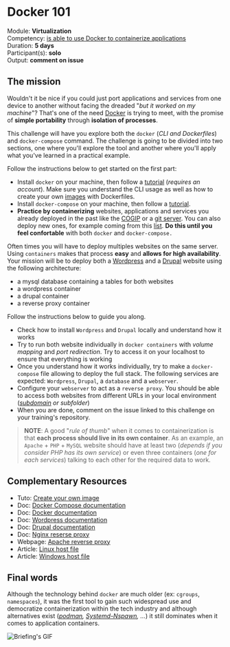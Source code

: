 # Docker 101

Module: **Virtualization** </br>
Competency: [is able to use Docker to containerize applications](./evaluation.md) </br>
Duration: **5 days** </br>
Participant(s): **solo** </br>
Output: **comment on issue**

## The mission

Wouldn't it be nice if you could just port applications and services from one device to another without facing the dreaded "_but it worked on my machine_"? That's one of the need [Docker](https://www.docker.com/) is trying to meet, with the promise of **simple portability** through **isolation of processes**.

This challenge will have you explore both the `docker` (_CLI and Dockerfiles_) and `docker-compose` command. The challenge is going to be divided into two sections, one where you'll explore the tool and another where you'll apply what you've learned in a practical example.

Follow the instructions below to get started on the first part:

- Install `docker` on your machine, then follow a [tutorial](https://labs.play-with-docker.com/) (_requires an account_). Make sure you understand the CLI usage as well as how to create your own [images](https://searchitoperations.techtarget.com/definition/Docker-image) with Dockerfiles.
- Install `docker-compose` on your machine, then follow a [tutorial](https://takacsmark.com/docker-compose-tutorial-beginners-by-example-basics/).
- **Practice by containerizing** websites, applications and services you already deployed in the past like the [COGIP](https://github.com/becodeorg/BXL-Lovelace-7.34/issues/94) or a [git server](https://github.com/becodeorg/BXL-Lovelace-7.34/issues/93). You can also deploy new ones, for example coming from this [list](https://github.com/awesome-selfhosted/awesome-selfhosted). **Do this until you feel confortable** with both `docker` and `docker-compose.`

Often times you will have to deploy multiples websites on the same server. Using `containers` makes that process **easy** and **allows for high availability**. Your mission will be to deploy both a [Wordpress](https://wordpress.com/) and a [Drupal](https://www.drupal.org/) website using the following architecture:

- a mysql database containing a tables for both websites 
- a wordpress container 
- a drupal container 
- a reverse proxy container

Follow the instructions below to guide you along.

- Check how to install `Wordpress` and `Drupal` locally and understand how it works 
- Try to run both website individually in `docker containers` with _volume mapping_ and _port redirection_. Try to access it on your localhost to ensure that everything is working
- Once you understand how it works individually, try to make a `docker-compose` file allowing to deploy the full stack. The following services are expected: `Wordpress`, `Drupal`, a `database` and a `webserver`.
- Configure your `webserver` to act as a `reverse proxy`. You should be able to access both websites from different URLs in your local environment (_[subdomain](https://www.wpbeginner.com/glossary/subdomain/#:~:text=A%20subdomain%20is%20an%20additional,store.yourwebsite.com) or subfolder_)
- When you are done, comment on the issue linked to this challenge on your training's repository.

> **NOTE**: A good "_rule of thumb_" when it comes to containerization is that **each process should live in its own container**. As an example, an `Apache` + `PHP` + `MySQL` website should have at least two (_depends if you consider PHP has its own service_) or even three containers (_one for each services_) talking to each other for the required data to work.

## Complementary Resources

* Tuto: [Create your own image](https://docs.docker.com/develop/develop-images/baseimages/)
* Doc: [Docker Compose documentation](https://docs.docker.com/compose/)
* Doc: [Docker documentation](https://docs.docker.com/)
* Doc: [Wordpress documentation](https://codex.wordpress.org/)
* Doc: [Drupal documentation](https://www.drupal.org/documentation)
* Doc: [Nginx reserse proxy](https://docs.nginx.com/nginx/admin-guide/web-server/reverse-proxy/)
* Webpage: [Apache reverse proxy](https://httpd.apache.org/docs/2.4/howto/reverse_proxy.html)
* Article: [Linux host file](https://vitux.com/linux-hosts-file/)
* Article: [Windows host file](https://www.liquidweb.com/kb/edit-host-file-windows-10/)

## Final words

Although the technology behind `docker` are much older (ex: `cgroups`, `namespaces`), it was the first tool to gain such widespread use and democratize containerization within the tech industry and although alternatives exist (_[podman](https://podman.io/), [Systemd-Nspawn](https://www.freedesktop.org/software/systemd/man/systemd-nspawn.html), ..._) it still dominates when it comes to application containers.

![Briefing's GIF](https://c.tenor.com/z3Vqx6hmE5QAAAAC/whale-docker.gif)
